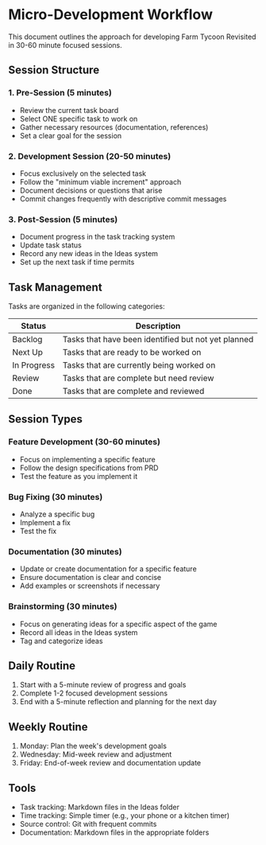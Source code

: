 # Micro-Development Workflow

This document outlines the approach for developing Farm Tycoon Revisited in 30-60 minute focused sessions.

## Session Structure

### 1. Pre-Session (5 minutes)
- Review the current task board
- Select ONE specific task to work on
- Gather necessary resources (documentation, references)
- Set a clear goal for the session

### 2. Development Session (20-50 minutes)
- Focus exclusively on the selected task
- Follow the "minimum viable increment" approach
- Document decisions or questions that arise
- Commit changes frequently with descriptive commit messages

### 3. Post-Session (5 minutes)
- Document progress in the task tracking system
- Update task status
- Record any new ideas in the Ideas system
- Set up the next task if time permits

## Task Management

Tasks are organized in the following categories:

| Status | Description |
|--------|-------------|
| Backlog | Tasks that have been identified but not yet planned |
| Next Up | Tasks that are ready to be worked on |
| In Progress | Tasks that are currently being worked on |
| Review | Tasks that are complete but need review |
| Done | Tasks that are complete and reviewed |

## Session Types

### Feature Development (30-60 minutes)
- Focus on implementing a specific feature
- Follow the design specifications from PRD
- Test the feature as you implement it

### Bug Fixing (30 minutes)
- Analyze a specific bug
- Implement a fix
- Test the fix

### Documentation (30 minutes)
- Update or create documentation for a specific feature
- Ensure documentation is clear and concise
- Add examples or screenshots if necessary

### Brainstorming (30 minutes)
- Focus on generating ideas for a specific aspect of the game
- Record all ideas in the Ideas system
- Tag and categorize ideas

## Daily Routine

1. Start with a 5-minute review of progress and goals
2. Complete 1-2 focused development sessions
3. End with a 5-minute reflection and planning for the next day

## Weekly Routine

1. Monday: Plan the week's development goals
2. Wednesday: Mid-week review and adjustment
3. Friday: End-of-week review and documentation update

## Tools

- Task tracking: Markdown files in the Ideas folder
- Time tracking: Simple timer (e.g., your phone or a kitchen timer)
- Source control: Git with frequent commits
- Documentation: Markdown files in the appropriate folders 